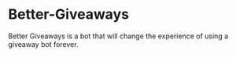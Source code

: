 # Better-Giveaways
Better Giveaways is a bot that will change the experience of using a giveaway bot forever.

